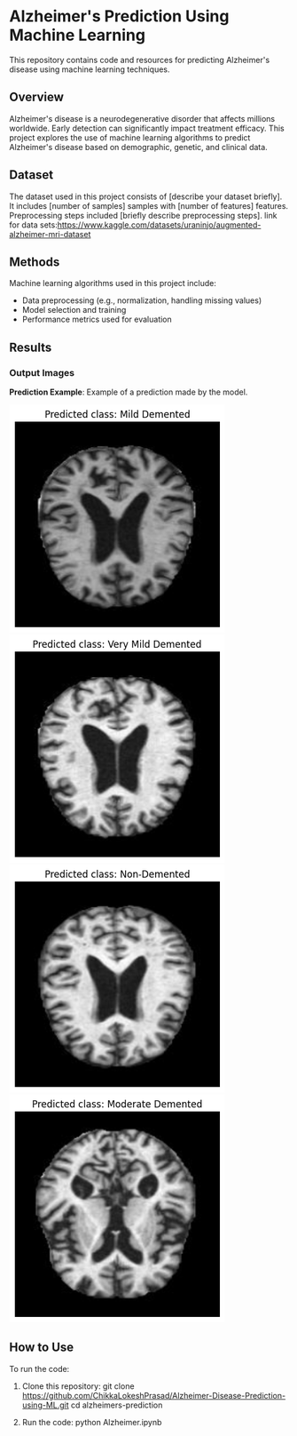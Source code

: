 # Alzheimer's Prediction Using Machine Learning

This repository contains code and resources for predicting Alzheimer's disease using machine learning techniques.

## Overview

Alzheimer's disease is a neurodegenerative disorder that affects millions worldwide. Early detection can significantly impact treatment efficacy. This project explores the use of machine learning algorithms to predict Alzheimer's disease based on demographic, genetic, and clinical data.

## Dataset

The dataset used in this project consists of [describe your dataset briefly]. It includes [number of samples] samples with [number of features] features. Preprocessing steps included [briefly describe preprocessing steps]. 
link for data sets:https://www.kaggle.com/datasets/uraninjo/augmented-alzheimer-mri-dataset

## Methods

Machine learning algorithms used in this project include:
- Data preprocessing (e.g., normalization, handling missing values)
- Model selection and training
- Performance metrics used for evaluation

## Results

### Output Images

**Prediction Example**: Example of a prediction made by the model.
   
   
   ![Output 1](images/output1.png)
   ![Output 2](images/output2.png)
   ![Output 3](images/output3.png)
   ![Output4](images/output4.png)

## How to Use

To run the code:

1. Clone this repository:
git clone https://github.com/ChikkaLokeshPrasad/Alzheimer-Disease-Prediction-using-ML.git
cd alzheimers-prediction

2. Run the code:
python Alzheimer.ipynb



